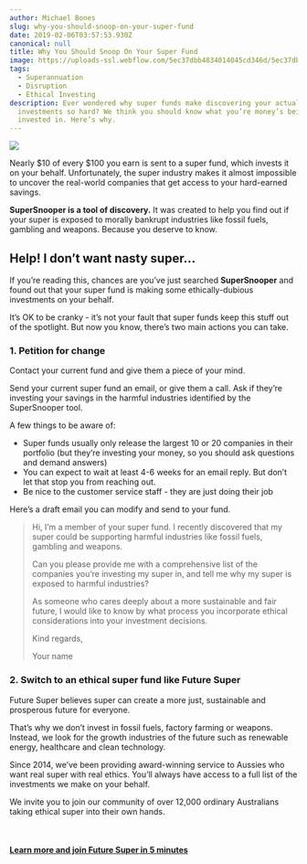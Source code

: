```yaml
---
author: Michael Bones
slug: why-you-should-snoop-on-your-super-fund
date: 2019-02-06T03:57:53.930Z
canonical: null
title: Why You Should Snoop On Your Super Fund
image: https://uploads-ssl.webflow.com/5ec37dbb4834014045cd346d/5ec37dbc4834016f89cd3d7b_why-snoop-your-super-OG-tiny.jpg
tags:
  - Superannuation
  - Disruption
  - Ethical Investing
description: Ever wondered why super funds make discovering your actual
  investments so hard? We think you should know what you’re money’s being
  invested in. Here’s why.
---
```

![](https://uploads-ssl.webflow.com/5ec37dbb4834014045cd346d/5ec37dbc4834016f89cd3d7b_why-snoop-your-super-OG-tiny.jpg)

Nearly $10 of every $100 you earn is sent to a super fund, which invests it on your behalf. Unfortunately, the super industry makes it almost impossible to uncover the real-world companies that get access to your hard-earned savings. **‍**

**SuperSnooper is a tool of discovery.** It was created to help you find out if your super is exposed to morally bankrupt industries like fossil fuels, gambling and weapons. Because you deserve to know.

## Help! I don’t want nasty super...

If you’re reading this, chances are you’ve just searched **SuperSnooper** and found out that your super fund is making some ethically-dubious investments on your behalf.

It’s OK to be cranky - it’s not your fault that super funds keep this stuff out of the spotlight. But now you know, there’s two main actions you can take.

### 1. Petition for change

Contact your current fund and give them a piece of your mind.

Send your current super fund an email, or give them a call. Ask if they’re investing your savings in the harmful industries identified by the SuperSnooper tool.

A few things to be aware of:

* Super funds usually only release the largest 10 or 20 companies in their portfolio (but they’re investing your money, so you should ask questions and demand answers)
* You can expect to wait at least 4-6 weeks for an email reply. But don’t let that stop you from reaching out.
* Be nice to the customer service staff - they are just doing their job

Here’s a draft email you can modify and send to your fund.

> Hi,
> I’m a member of your super fund. I recently discovered that my super could be supporting harmful industries like fossil fuels, gambling and weapons.
>
> Can you please provide me with a comprehensive list of the companies you’re investing my super in, and tell me why my super is exposed to harmful industries?
>
> As someone who cares deeply about a more sustainable and fair future, I would like to know by what process you incorporate ethical considerations into your investment decisions.
>
> Kind regards,
>
> Your name

### 2. Switch to an ethical super fund like Future Super

Future Super believes super can create a more just, sustainable and prosperous future for everyone.

That’s why we don’t invest in fossil fuels, factory farming or weapons. Instead, we look for the growth industries of the future such as renewable energy, healthcare and clean technology.

Since 2014, we’ve been providing award-winning service to Aussies who want real super with real ethics. You’ll always have access to a full list of the investments we make on your behalf.

We invite you to join our community of over 12,000 ordinary Australians taking ethical super into their own hands.

‍

#### [Learn more and join Future Super in 5 minutes](https://switch.myfuturesuper.com.au/shift/super-snooper-join?utm_campaign=SuperSnooper2019&utm_medium=Website&utm_source=FSBlog)